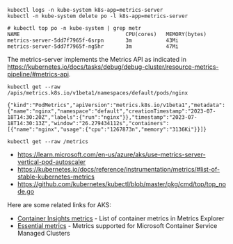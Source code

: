 
```
kubectl logs -n kube-system k8s-app=metrics-server
kubectl -n kube-system delete po -l k8s-app=metrics-server
```

```
# kubectl top po -n kube-system | grep metr
NAME                                  CPU(cores)   MEMORY(bytes)
metrics-server-5dd7f7965f-6srpn       3m           43Mi
metrics-server-5dd7f7965f-ng5hr       3m           47Mi
```

The metrics-server implements the Metrics API as indicated in https://kubernetes.io/docs/tasks/debug/debug-cluster/resource-metrics-pipeline/#metrics-api.
```
kubectl get --raw /apis/metrics.k8s.io/v1beta1/namespaces/default/pods/nginx

{"kind":"PodMetrics","apiVersion":"metrics.k8s.io/v1beta1","metadata":{"name":"nginx","namespace":"default","creationTimestamp":"2023-07-18T14:30:20Z","labels":{"run":"nginx"}},"timestamp":"2023-07-18T14:30:13Z","window":"26.279434112s","containers":[{"name":"nginx","usage":{"cpu":"1267873n","memory":"3136Ki"}}]}
```

```
kubectl get --raw /metrics
```

- https://learn.microsoft.com/en-us/azure/aks/use-metrics-server-vertical-pod-autoscaler
- https://kubernetes.io/docs/reference/instrumentation/metrics/#list-of-stable-kubernetes-metrics
- https://github.com/kubernetes/kubectl/blob/master/pkg/cmd/top/top_node.go

Here are some related links for AKS:
- [Container Insights metrics](https://learn.microsoft.com/en-us/azure/azure-monitor/containers/container-insights-analyze#view-container-metrics-in-metrics-explorer) - List of container metrics in Metrics Explorer
- [Essential metrics](https://learn.microsoft.com/en-us/azure/azure-monitor/essentials/metrics-supported#microsoftcontainerservicemanagedclusters) - Metrics supported for Microsoft Container Service Managed Clusters
